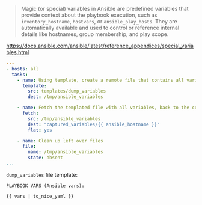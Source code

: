 > Magic (or special) variables in Ansible are predefined variables that provide context about the playbook execution, such as `inventory_hostname`, `hostvars`, or `ansible_play_hosts`. They are automatically available and used to control or reference internal details like hostnames, group membership, and play scope.

https://docs.ansible.com/ansible/latest/reference_appendices/special_variables.html

```yaml
---
- hosts: all
  tasks:
    - name: Using template, create a remote file that contains all variables available to the play
      template:
        src: templates/dump_variables
        dest: /tmp/ansible_variables

    - name: Fetch the templated file with all variables, back to the control host
      fetch:
        src: /tmp/ansible_variables
        dest: "captured_variables/{{ ansible_hostname }}"
        flat: yes

    - name: Clean up left over files
      file: 
        name: /tmp/ansible_variables
        state: absent
...
```

`dump_variables` file template:
```
PLAYBOOK VARS (Ansible vars):

{{ vars | to_nice_yaml }}
```

